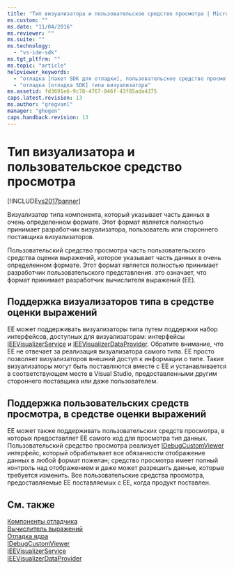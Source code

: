 ```yaml
---
title: "Тип визуализатора и пользовательское средство просмотра | Microsoft Docs"
ms.custom: ""
ms.date: "11/04/2016"
ms.reviewer: ""
ms.suite: ""
ms.technology: 
  - "vs-ide-sdk"
ms.tgt_pltfrm: ""
ms.topic: "article"
helpviewer_keywords: 
  - "отладка [пакет SDK для отладки], пользовательское средство просмотра"
  - "отладка [отладка SDK] типа визуализатора"
ms.assetid: fd3691e6-9c78-4767-846f-43f85ada4375
caps.latest.revision: 13
ms.author: "gregvanl"
manager: "ghogen"
caps.handback.revision: 13
---
```

# Тип визуализатора и пользовательское средство просмотра
[!INCLUDE[vs2017banner](../../code-quality/includes/vs2017banner.md)]

Визуализатор типа компонента, который указывает часть данных в очень определенном формате.  Этот формат является полностью принимает разработчик визуализатора, пользователь или стороннего поставщика визуализаторов.  
  
 Пользовательский средство просмотра часть пользовательского средства оценки выражений, которое указывает часть данных в очень определенном формате.  Этот формат является полностью принимает разработчик пользовательского представления. это означает, что формат принимает разработчик вычислителя выражений \(EE\).  
  
## Поддержка визуализаторов типа в средстве оценки выражений  
 EE может поддерживать визуализаторы типа путем поддержки набор интерфейсов, доступных для визуализаторам: интерфейсы [IEEVisualizerService](../../extensibility/debugger/reference/ieevisualizerservice.md) и  [IEEVisualizerDataProvider](../../extensibility/debugger/reference/ieevisualizerdataprovider.md).  Обратите внимание, что EE не отвечает за реализация визуализатора самого типа. EE просто позволяет визуализаторов внешний доступ к информации о типе.  Такие визуализаторы могут быть поставляются вместе с EE и устанавливается в соответствующем месте в Visual Studio, предоставленными другим стороннего поставщика или даже пользователем.  
  
## Поддержка пользовательских средств просмотра, в средстве оценки выражений  
 EE может также поддерживать пользовательских средств просмотра, в которых предоставляет EE самого код для просмотра тип данных.  Пользовательский средство просмотра реализует [IDebugCustomViewer](../../extensibility/debugger/reference/idebugcustomviewer.md) интерфейс, который обрабатывает все обязанности отображение данных в любой формат пожелан; средство просмотра имеет полный контроль над отображением и даже может разрешить данные, которые требуется изменить.  Все пользовательские средства просмотра, предоставляемые EE поставляемых с EE, когда продукт поставлен.  
  
## См. также  
 [Компоненты отладчика](../../extensibility/debugger/debugger-components.md)   
 [Вычислитель выражений](../../extensibility/debugger/expression-evaluator.md)   
 [Отладка ядра](../../extensibility/debugger/debug-engine.md)   
 [IDebugCustomViewer](../../extensibility/debugger/reference/idebugcustomviewer.md)   
 [IEEVisualizerService](../../extensibility/debugger/reference/ieevisualizerservice.md)   
 [IEEVisualizerDataProvider](../../extensibility/debugger/reference/ieevisualizerdataprovider.md)